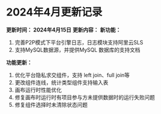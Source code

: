 # 2024年4月更新记录

**更新时间： 2024年4月15日**
**更新内容：**
**新功能：**

1. 完善P2P模式下平台引擎日志，日志模块支持阿里云SLS
2. 支持MySQL数据源，并提供MySQL 数据库的支持文档

**功能更新：**

1. 优化平台隐私求交组件，支持 left join、full join等
2. 更改组件连线，统计类型组件支持输入表
3. 画布运行时性能优化
4. 修复画布时运行时有项目参与方未提供数据时的运行失败问题
5. 修复组件选择时未清除状态问题
